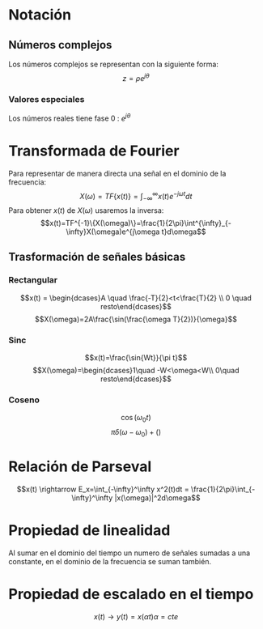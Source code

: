 # Notación
## Números complejos
Los números complejos se representan con la siguiente forma:
$$z = \rho e^{j\theta}$$
### Valores especiales
Los números reales tiene fase 0 : $e^{j\theta}$
# Transformada de Fourier
Para representar de manera directa una señal en el dominio de la frecuencia:
$$X(\omega)=TF\{x(t)\}=\int^{\infty}_{-\infty}x(t)e^{-j\omega t}dt$$
Para obtener $x(t)$ de $X(\omega)$ usaremos la inversa:
$$x(t)=TF^{-1}\{X(\omega)\}=\frac{1}{2\pi}\int^{\infty}_{-\infty}X(\omega)e^{j\omega t}d\omega$$
## Trasformación de señales básicas
### Rectangular
$$x(t) = \begin{dcases}A \quad \frac{-T}{2}<t<\frac{T}{2} \\ 0 \quad resto\end{dcases}$$
$$X(\omega)=2A\frac{\sin(\frac{\omega T}{2})}{\omega}$$
### Sinc
$$x(t)=\frac{\sin{Wt}}{\pi t}$$
$$X(\omega)=\begin{dcases}1\quad -W<\omega<W\\ 0\quad resto\end{dcases}$$
### Coseno
$$\cos(\omega_{0}t)$$
$$\pi\delta(\omega-\omega_0)+()$$
# Relación de Parseval
$$x(t) \rightarrow E_x=\int_{-\infty}^\infty x^2(t)dt =  \frac{1}{2\pi}\int_{-\infty}^\infty |x(\omega)|^2d\omega$$
# Propiedad de linealidad
Al sumar en el dominio del tiempo un numero de señales sumadas a una constante, en el dominio de la frecuencia se suman también.
# Propiedad de escalado en el tiempo
$$x(t)\rightarrow y(t)= x(\alpha t)\alpha = cte$$
